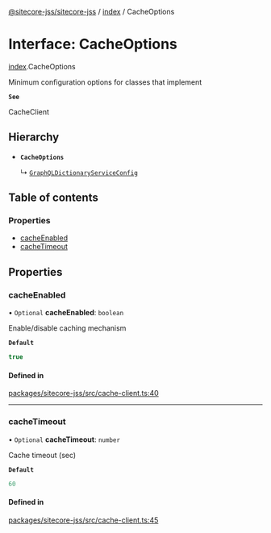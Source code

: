 [@sitecore-jss/sitecore-jss](../README.md) / [index](../modules/index.md) / CacheOptions

# Interface: CacheOptions

[index](../modules/index.md).CacheOptions

Minimum configuration options for classes that implement

**`See`**

CacheClient

## Hierarchy

- **`CacheOptions`**

  ↳ [`GraphQLDictionaryServiceConfig`](i18n.GraphQLDictionaryServiceConfig.md)

## Table of contents

### Properties

- [cacheEnabled](index.CacheOptions.md#cacheenabled)
- [cacheTimeout](index.CacheOptions.md#cachetimeout)

## Properties

### cacheEnabled

• `Optional` **cacheEnabled**: `boolean`

Enable/disable caching mechanism

**`Default`**

```ts
true
```

#### Defined in

[packages/sitecore-jss/src/cache-client.ts:40](https://github.com/Sitecore/jss/blob/ff6900fa4/packages/sitecore-jss/src/cache-client.ts#L40)

___

### cacheTimeout

• `Optional` **cacheTimeout**: `number`

Cache timeout (sec)

**`Default`**

```ts
60
```

#### Defined in

[packages/sitecore-jss/src/cache-client.ts:45](https://github.com/Sitecore/jss/blob/ff6900fa4/packages/sitecore-jss/src/cache-client.ts#L45)
